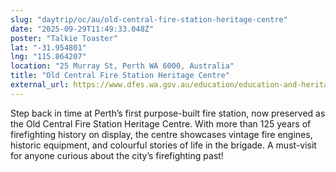 ```yaml
---
slug: "daytrip/oc/au/old-central-fire-station-heritage-centre"
date: "2025-09-29T11:49:33.048Z"
poster: "Talkie Toaster"
lat: "-31.954801"
lng: "115.864207"
location: "25 Murray St, Perth WA 6000, Australia"
title: "Old Central Fire Station Heritage Centre"
external_url: https://www.dfes.wa.gov.au/education/education-and-heritage-centre
---
```

Step back in time at Perth’s first purpose-built fire station, now preserved as the Old Central Fire Station Heritage Centre. With more than 125 years of firefighting history on display, the centre showcases vintage fire engines, historic equipment, and colourful stories of life in the brigade. A must-visit for anyone curious about the city’s firefighting past!